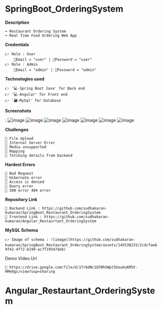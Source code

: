 # SpringBoot_OrderingSystem


**Description**

    ➡️ Restaurant Ordering System
    ➡️ Real Time Food Ordering Web App
    


**Credentials**

    👉 Role : User
        📧Email = "user" | 🔐Password = "user"
    👉 Role : Admin
        📧Email = "admin" | 🔐Password = "admin"    
**Technologies used**

    👉 '💻-Spring Boot Java' for Back end
    👉 '💻-Angular' for Front end 
    👉 '🗃️-MySql' for Database 


**Screenshots**

: ![image](https://github.com/sudhakaran-kumaran/SpringBoot_Restaurant_OrderingSystem/assets/145538233/9d2844e8-ccdd-4b2c-9ad9-9224d057b8a5)
![image](https://github.com/sudhakaran-kumaran/SpringBoot_Restaurant_OrderingSystem/assets/145538233/50a418e9-9586-4d10-99cd-812d023a3461)
![image](https://github.com/sudhakaran-kumaran/SpringBoot_Restaurant_OrderingSystem/assets/145538233/e6537cd5-f1c2-4bdb-a4b4-35f5da5476e4)
![image](https://github.com/sudhakaran-kumaran/SpringBoot_Restaurant_OrderingSystem/assets/145538233/0fb136c9-d17b-415d-9803-8499a8cbac36)
![image](https://github.com/sudhakaran-kumaran/SpringBoot_Restaurant_OrderingSystem/assets/145538233/96f48259-472e-4ae5-b909-ba2003817102)
![image](https://github.com/sudhakaran-kumaran/SpringBoot_Restaurant_OrderingSystem/assets/145538233/064fcc01-1ebc-4e4a-a142-2670eed1814e)
![image](https://github.com/sudhakaran-kumaran/Angular_Restaurtant_OrderingSystem/assets/145538233/95ccc048-280a-461a-8265-a6db26548538)




     


**Challenges**

    🔴 File Upload
    🔴 Internal Server Error
    🔴 Media unsupported
    🔴 Mapping
    🔴 fetching details from backend


**Hardest Errors** 

    🚩 Bad Request
    🚩 Hibernate error
    🚩 Access is denied
    🚩 Query error
    🚩 500 error 404 error


**Repository Link**

    🔗 Backend Link : https://github.com/sudhakaran-kumaran/SpringBoot_Restaurant_OrderingSystem
    🔗 Frontend Link : https://github.com/sudhakaran-kumaran/Angular_Restaurtant_OrderingSystem


**MySQL Schema**

    👉 Image of schema : ![image](https://github.com/sudhakaran-kumaran/SpringBoot_Restaurant_OrderingSystem/assets/145538233/2cdcfae6-9f42-4f72-b199-ac7f19547deb)



Demo Video Url
  
    🔗 https://drive.google.com/file/d/1TrbdNc1Q7NhSWpt5GouXuKM5V-HMe0gs/view?usp=sharing
  
  
  
  
# Angular_Restaurtant_OrderingSystem
